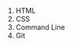 <!doctype HTML>
<html>
  <header>
    <title>Lessons Learned</title>
      </header>
    <body>
      <ol>
        <li>HTML</li>
        <li>CSS</li>
        <li>Command Line</li>
        <li>Git</li>
        </body>
      </html>
